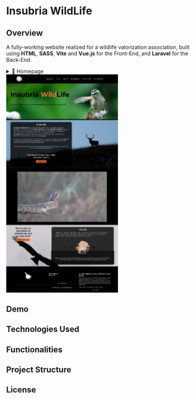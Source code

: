 # Insubria WildLife

## Overview
A fully-working website realized for a wildlife valorization association, built using **HTML**, **SASS**, **Vite** and **Vue.js** for the Front-End, and **Laravel** for the Back-End. 

<details>
  <summary>👀 Homepage</summary>
  <img src="./screenshots/homepage.webp" alt="Screenshot dell'applicazione">
</details>

<a href="./screenshots//homepage.webp">
  <img src="./screenshots//homepage.webp" width="300" alt="Clicca per ingrandire">
</a>

## Demo

## Technologies Used

## Functionalities

## Project Structure

## License

